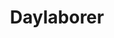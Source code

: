 ---
title: Daylaborer
val: daylaborer
layout: profiles
name: Day Laborer

priority-rights:
  - { text: "I did not get paid for time I worked.", id: "overtime-violation" }
  - { text: "I was injured on the job and didn’t get pay.", id: "wage-theft" }
  - { text: "I worked more than 40 hours a week and did not receive overtime pay.", id: "overtime-violation" }

wage-rights:
  - { text: "I’m not being paid $7.25 or more for my work.", id: "minimum wage violation" }
  - { text: "Records are not being kept of my hours worked or payment.", id: "recordkeeping violation" }
  - { text: "An employer is employing minors.", id: "child labor violation" }

equality-rights:
  - { text: "I was discriminated against based on my national origin.", id: "discrimination violation" }
  - { text: "I’m being asked to show too much documentation.", id: "INA violation" }
  - { text: "I am being treated differently based on my citizenship or immigration status.", id: "INA violation" }

safety-rights:
  - { text: "I am working on machines that are unsafe.", id: "OSH Violation" }
  - { text: "I am not being provided required safety gear, such as gloves or a harness 
and lifeline for falls.", id: "OSH Violation" }
  - { text: "I’m afraid I’ll be fired for reporting something.", id: "Whistleblower Violation" }

organizing-rights:
  - { text: "I am being prevented from engaging with others to improve my working conditions.", id: "labor law violation" }
  - { text: "I am being retaliated against for supporting an effort to bring in a union to improve my work situation.", id: "Labor Law Violation" }

---